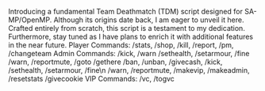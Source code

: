 Introducing a fundamental Team Deathmatch (TDM) script designed for SA-MP/OpenMP. 
Although its origins date back, I am eager to unveil it here. Crafted entirely from scratch, this script is a testament to my dedication. Furthermore, stay tuned as I have plans to enrich it with additional features in the near future.
Player Commands:
/stats, /shop, /kill, /report, /pm, /changeteam
Admin Commands:
/kick, /warn /sethealth, /setarmour, /fine /warn, /reportmute, /goto /gethere
/ban, /unban, /givecash, /kick, /sethealth, /setarmour, /fine\n /warn, /reportmute, /makevip, /makeadmin, /resetstats /givecookie
VIP Commands:
/vc, /togvc
